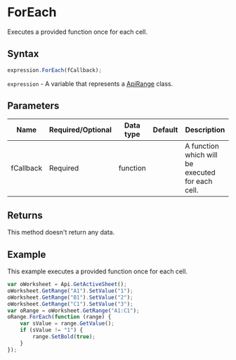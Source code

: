 # ForEach

Executes a provided function once for each cell.

## Syntax

```javascript
expression.ForEach(fCallback);
```

`expression` - A variable that represents a [ApiRange](../ApiRange.md) class.

## Parameters

| **Name** | **Required/Optional** | **Data type** | **Default** | **Description** |
| ------------- | ------------- | ------------- | ------------- | ------------- |
| fCallback | Required | function |  | A function which will be executed for each cell. |

## Returns

This method doesn't return any data.

## Example

This example executes a provided function once for each cell.

```javascript
var oWorksheet = Api.GetActiveSheet();
oWorksheet.GetRange("A1").SetValue("1");
oWorksheet.GetRange("B1").SetValue("2");
oWorksheet.GetRange("C1").SetValue("3");
var oRange = oWorksheet.GetRange("A1:C1");
oRange.ForEach(function (range) {
	var sValue = range.GetValue();
	if (sValue != "1") {
		range.SetBold(true);
	}
});
```
